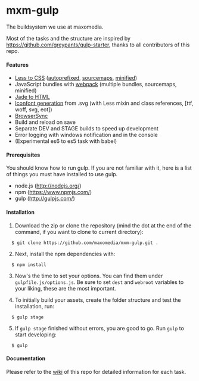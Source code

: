 # mxm-gulp

The buildsystem we use at maxomedia.

Most of the tasks and the structure are inspired by https://github.com/greypants/gulp-starter, thanks to all contributors of this repo.

#### Features
- [Less to CSS](https://github.com/plus3network/gulp-less) ([autoprefixed](https://github.com/sindresorhus/gulp-autoprefixer), [sourcemaps](https://github.com/floridoo/gulp-sourcemaps), [minified](https://github.com/jonathanepollack/gulp-minify-css/blob/master/package.json))
- JavaScript bundles with [webpack](https://github.com/webpack/webpack) (multiple bundles, sourcemaps, minified)
- [Jade to HTML](https://github.com/phated/gulp-jade)
- [Iconfont generation](https://github.com/backflip/gulp-iconfont-css) from .svg (with Less mixin and class references, [ttf, woff, svg, eot])
- [BrowserSync](https://github.com/BrowserSync/browser-sync)
- Build and reload on save
- Separate DEV and STAGE builds to speed up development
- Error logging with windows notification and in the console
- (Experimental es6 to es5 task with babel)

#### Prerequisites
You should know how to run gulp. If you are not familiar with it, here is a list of things you must have installed to use gulp.
- node.js (http://nodejs.org/)
- npm (https://www.npmjs.com/)
- gulp (http://gulpjs.com/)

#### Installation
1. Download the zip or clone the repository (mind the dot at the end of the command, if you want to clone to current     directory):
  ```shell
    $ git clone https://github.com/maxomedia/mxm-gulp.git .
  ```

2. Next, install the npm dependencies with:
  ```shell
    $ npm install
  ```

3.  Now's the time to set your options. You can find them under `gulpfile.js/options.js`. Be sure to set `dest` and `webroot` variables to your liking, these are the most important.

4.  To initially build your assets, create the folder structure and test the installation, run:
  ```shell
    $ gulp stage
  ```

5. If `gulp stage` finished without errors, you are good to go. Run `gulp` to start developing:
  ```shell
    $ gulp
  ```

#### Documentation
Please refer to the [wiki](https://github.com/maxomedia/mxm-gulp/wiki) of this repo for detailed information for each task.
